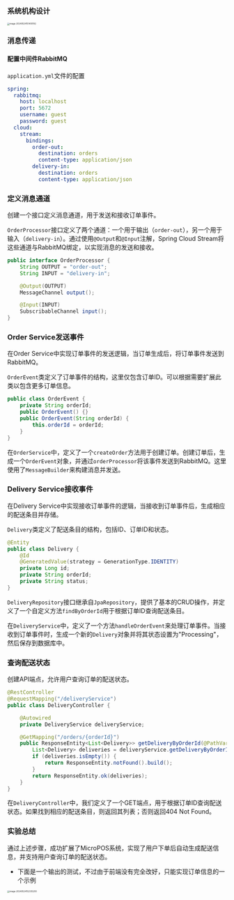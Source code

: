 ### 系统机构设计

<img src="https://thdlrt.oss-cn-beijing.aliyuncs.com/image-20240524151400192.png" alt="image-20240524151400192" style="zoom: 33%;" />

### 消息传递

#### 配置中间件RabbitMQ

`application.yml`文件的配置

```yml
spring:
  rabbitmq:
    host: localhost
    port: 5672
    username: guest
    password: guest
  cloud:
    stream:
      bindings:
        order-out:
          destination: orders
          content-type: application/json
        delivery-in:
          destination: orders
          content-type: application/json
```

### 定义消息通道

创建一个接口定义消息通道，用于发送和接收订单事件。

`OrderProcessor`接口定义了两个通道：一个用于输出（`order-out`），另一个用于输入（`delivery-in`）。通过使用`@Output`和`@Input`注解，Spring Cloud Stream将这些通道与RabbitMQ绑定，以实现消息的发送和接收。

```java
public interface OrderProcessor {
    String OUTPUT = "order-out";
    String INPUT = "delivery-in";

    @Output(OUTPUT)
    MessageChannel output();

    @Input(INPUT)
    SubscribableChannel input();
}
```

### Order Service发送事件

在Order Service中实现订单事件的发送逻辑，当订单生成后，将订单事件发送到RabbitMQ。

`OrderEvent`类定义了订单事件的结构，这里仅包含订单ID。可以根据需要扩展此类以包含更多订单信息。

```java
public class OrderEvent {
    private String orderId;
    public OrderEvent() {}
    public OrderEvent(String orderId) {
        this.orderId = orderId;
    }
}
```

在`OrderService`中，定义了一个`createOrder`方法用于创建订单。创建订单后，生成一个`OrderEvent`对象，并通过`orderProcessor`将该事件发送到RabbitMQ。这里使用了`MessageBuilder`来构建消息并发送。

### Delivery Service接收事件

在Delivery Service中实现接收订单事件的逻辑，当接收到订单事件后，生成相应的配送条目并存储。

`Delivery`类定义了配送条目的结构，包括ID、订单ID和状态。

```java
@Entity
public class Delivery {
    @Id
    @GeneratedValue(strategy = GenerationType.IDENTITY)
    private Long id;
    private String orderId;
    private String status;
}
```

`DeliveryRepository`接口继承自`JpaRepository`，提供了基本的CRUD操作，并定义了一个自定义方法`findByOrderId`用于根据订单ID查询配送条目。

在`DeliveryService`中，定义了一个方法`handleOrderEvent`来处理订单事件。当接收到订单事件时，生成一个新的`Delivery`对象并将其状态设置为"Processing"，然后保存到数据库中。

### 查询配送状态

创建API端点，允许用户查询订单的配送状态。

```java
@RestController
@RequestMapping("/deliveryService")
public class DeliveryController {

    @Autowired
    private DeliveryService deliveryService;

    @GetMapping("/orders/{orderId}")
    public ResponseEntity<List<Delivery>> getDeliveryByOrderId(@PathVariable String orderId) {
        List<Delivery> deliveries = deliveryService.getDeliveryByOrderId(orderId);
        if (deliveries.isEmpty()) {
            return ResponseEntity.notFound().build();
        }
        return ResponseEntity.ok(deliveries);
    }
}
```

在`DeliveryController`中，我们定义了一个GET端点，用于根据订单ID查询配送状态。如果找到相应的配送条目，则返回其列表；否则返回404 Not Found。

### 实验总结

通过上述步骤，成功扩展了MicroPOS系统，实现了用户下单后自动生成配送信息，并支持用户查询订单的配送状态。

- 下面是一个输出的测试，不过由于前端没有完全改好，只能实现订单信息的一个示例

<img src="https://thdlrt.oss-cn-beijing.aliyuncs.com/image-20240524152335200.png" alt="image-20240524152335200" style="zoom: 33%;" />